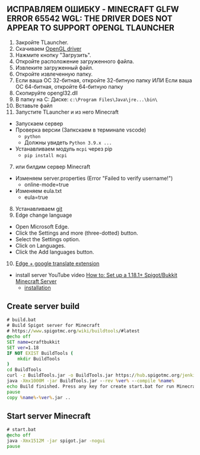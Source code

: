 # 

## ИСПРАВЛЯЕМ ОШИБКУ - MINECRAFT GLFW ERROR 65542 WGL: THE DRIVER DOES NOT APPEAR TO SUPPORT OPENGL TLAUNCHER

1. Закройте TLauncher.
2. Скачиваем [OpenGL driver](http://www.mediafire.com/file/dy6c3nromnwpmpa/Minecraft_OpenGL.zip/file)
3. Нажмите кнопку "Загрузить".
4. Откройте расположение загруженного файла.
5. Извлеките загруженный файл.
6. Откройте извлеченную папку.
7. Если ваша ОС 32-битная, откройте 32-битную папку ИЛИ Если ваша ОС 64-битная, откройте 64-битную папку
8. Скопируйте opengl32.dll
9. В папку на C: Диске: `c:\Program Files\Java\jre...\bin\`
10. Вставьте файл
11. Запустите TLauncher и из него Minecraft





  * Запускаем сервер
  * Проверка версии (Запкскаем в терминале vscode)
    * `python`
    * Должны увидеть `Python 3.9.x ...`
  * Устанавливаем модуль `mcpi` через pip
    * `pip install mcpi`


7. или билдим сервер Minecraft
  * Изменяем server.properties (Error "Failed to verify username!") 
    * online-mode=true
  * Изменяем eula.txt
    * eula=true

8. Устанавливаем [git](https://git-scm.com/download/win)
9. Edge change language
  * Open Microsoft Edge.
  * Click the Settings and more (three-dotted) button.
  * Select the Settings option.
  * Click on Languages.
  * Click the Add languages button.
10. [Edge + google translate extension](https://microsoftedge.microsoft.com/addons/detail/google-translate-in-right/fcoongackakfdmiincikmjgkedcgjkdp)

* install server YouTube video [How to: Set up a 1.18.1+ Spigot/Bukkit Minecraft Server](https://www.youtube.com/watch?v=BqWWXHPO_2U&ab_channel=TroubleChute)
  * [installation](https://www.spigotmc.org/wiki/spigot-installation/)

## Create server build

```cmd
# build.bat
# Build Spigot server for Minecraft
# https://www.spigotmc.org/wiki/buildtools/#latest
@echo off
SET name=craftbukkit
SET ver=1.18
IF NOT EXIST BuildTools (
    mkdir BuildTools
)
cd BuildTools
curl -z BuildTools.jar -o BuildTools.jar https://hub.spigotmc.org/jenkins/job/BuildTools/lastSuccessfulBuild/artifact/target/BuildTools.jar
java -Xmx1000M -jar BuildTools.jar --rev %ver% --compile %name%
echo Build finished. Press any key for create start.bat for run Minecraft server.
pause
copy %name%-%ver%.jar ..
```

## Start server Minecraft

```cmd
# start.bat
@echo off
java -Xmx1512M -jar spigot.jar -nogui
pause
```
